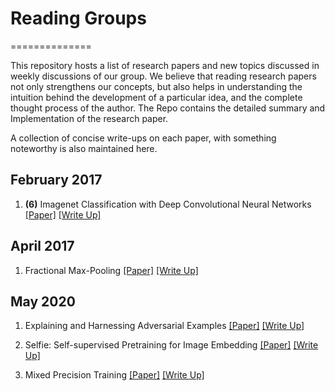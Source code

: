# Reading Groups
==============

This repository hosts a list of research papers and new topics discussed in weekly discussions of our group. We believe that reading 
research papers not only strengthens our concepts, but also helps in understanding the intuition behind the 
development of a particular idea, and the complete thought process of the author. The Repo contains the detailed summary and Implementation of the research paper.

A collection of concise write-ups on each paper, with something noteworthy is also maintained here.

## February 2017

1. **(6)** Imagenet Classification with Deep Convolutional Neural Networks 
    [[Paper]](http://www.cs.cmu.edu/~epxing/Class/10715-14f/reading/imagenet.pdf) 
    [[Write Up]](Feb17/imagenet-classification-with-deep-convolutional-neural-networks.md)
## April 2017

1. Fractional Max-Pooling
    [[Paper]](https://arxiv.org/pdf/1412.6071.pdf)
    [[Write Up]](April17/fractional-max-Pooling-paper-Summary.md)
## May 2020
 
1. Explaining and Harnessing Adversarial Examples
[[Paper]](https://arxiv.org/abs/1412.6572)
[[Write Up]](May2020/Discussion1/Summary.pdf)

2. Selfie: Self-supervised Pretraining for Image Embedding
[[Paper]](https://arxiv.org/abs/1906.02940)
[[Write Up]](May2020/Discussion2/Summary.pdf)

3. Mixed Precision Training
[[Paper]](https://arxiv.org/abs/1710.03740)
[[Write Up]](May2020/Discussion3/Mixed%20Precision%20Training.pdf)
